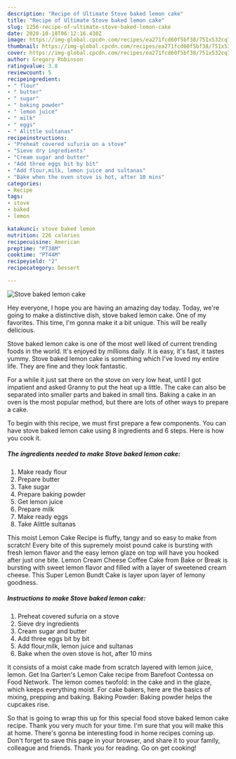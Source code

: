 ```yaml
---
description: "Recipe of Ultimate Stove baked lemon cake"
title: "Recipe of Ultimate Stove baked lemon cake"
slug: 1256-recipe-of-ultimate-stove-baked-lemon-cake
date: 2020-10-18T06:12:16.430Z
image: https://img-global.cpcdn.com/recipes/ea271fcd60f5bf38/751x532cq70/stove-baked-lemon-cake-recipe-main-photo.jpg
thumbnail: https://img-global.cpcdn.com/recipes/ea271fcd60f5bf38/751x532cq70/stove-baked-lemon-cake-recipe-main-photo.jpg
cover: https://img-global.cpcdn.com/recipes/ea271fcd60f5bf38/751x532cq70/stove-baked-lemon-cake-recipe-main-photo.jpg
author: Gregory Robinson
ratingvalue: 3.8
reviewcount: 5
recipeingredient:
- " flour"
- " butter"
- " sugar"
- " baking powder"
- " lemon juice"
- " milk"
- " eggs"
- " Alittle sultanas"
recipeinstructions:
- "Preheat covered sufuria on a stove"
- "Sieve dry ingredients"
- "Cream sugar and butter"
- "Add three eggs bit by bit"
- "Add flour,milk, lemon juice and sultanas"
- "Bake when the oven stove is hot, after 10 mins"
categories:
- Recipe
tags:
- stove
- baked
- lemon

katakunci: stove baked lemon 
nutrition: 226 calories
recipecuisine: American
preptime: "PT38M"
cooktime: "PT44M"
recipeyield: "2"
recipecategory: Dessert

---
```



![Stove baked lemon cake](https://img-global.cpcdn.com/recipes/ea271fcd60f5bf38/751x532cq70/stove-baked-lemon-cake-recipe-main-photo.jpg)

Hey everyone, I hope you are having an amazing day today. Today, we're going to make a distinctive dish, stove baked lemon cake. One of my favorites. This time, I'm gonna make it a bit unique. This will be really delicious.

Stove baked lemon cake is one of the most well liked of current trending foods in the world. It's enjoyed by millions daily. It is easy, it's fast, it tastes yummy. Stove baked lemon cake is something which I've loved my entire life. They are fine and they look fantastic.

For a while it just sat there on the stove on very low heat, until I got impatient and asked Granny to put the heat up a little. The cake can also be separated into smaller parts and baked in small tins. Baking a cake in an oven is the most popular method, but there are lots of other ways to prepare a cake.


To begin with this recipe, we must first prepare a few components. You can have stove baked lemon cake using 8 ingredients and 6 steps. Here is how you cook it.

<!--inarticleads1-->

##### The ingredients needed to make Stove baked lemon cake:

1. Make ready  flour
1. Prepare  butter
1. Take  sugar
1. Prepare  baking powder
1. Get  lemon juice
1. Prepare  milk
1. Make ready  eggs
1. Take  Alittle sultanas


This moist Lemon Cake Recipe is fluffy, tangy and so easy to make from scratch! Every bite of this supremely moist pound cake is bursting with fresh lemon flavor and the easy lemon glaze on top will have you hooked after just one bite. Lemon Cream Cheese Coffee Cake from Bake or Break is bursting with sweet lemon flavor and filled with a layer of sweetened cream cheese. This Super Lemon Bundt Cake is layer upon layer of lemony goodness. 

<!--inarticleads2-->

##### Instructions to make Stove baked lemon cake:

1. Preheat covered sufuria on a stove
1. Sieve dry ingredients
1. Cream sugar and butter
1. Add three eggs bit by bit
1. Add flour,milk, lemon juice and sultanas
1. Bake when the oven stove is hot, after 10 mins


It consists of a moist cake made from scratch layered with lemon juice, lemon. Get Ina Garten&#39;s Lemon Cake recipe from Barefoot Contessa on Food Network. The lemon comes twofold: in the cake and in the glaze, which keeps everything moist. For cake bakers, here are the basics of mixing, prepping and baking. Baking Powder: Baking powder helps the cupcakes rise. 

So that is going to wrap this up for this special food stove baked lemon cake recipe. Thank you very much for your time. I'm sure that you will make this at home. There's gonna be interesting food in home recipes coming up. Don't forget to save this page in your browser, and share it to your family, colleague and friends. Thank you for reading. Go on get cooking!
